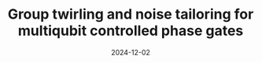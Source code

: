 ---
title: "Group twirling and noise tailoring for multiqubit controlled phase gates"
collection: publications
category: conferences
permalink: /publication/2024-12-02-Group-twirling-and-noise-tailoring-for-multiqubit-controlled-phase-gates
date: 2024-12-02
venue: 'Physics Review Research'
paperurl: 'https://journals.aps.org/prresearch/pdf/10.1103/PhysRevResearch.6.043221'
coauthor: 'Guoding Liu and Zitai Xu'
---